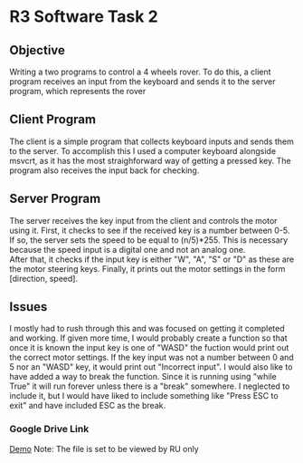 # R3 Software Task 2
## Objective
Writing a two programs to control a 4 wheels rover. To do this, a client program receives an input from the keyboard and sends it to the server program, which represents the rover

## Client Program
The client is a simple program that collects keyboard inputs and sends them to the server. To accomplish this I used a computer keyboard alongside msvcrt, as it has the most straighforward way of getting a pressed key.
The program also receives the input back for checking.

## Server Program
The server receives the key input from the client and controls the motor using it. First, it checks to see if the received key is a number between 0-5. If so, the server sets the speed to be equal to (n/5)*255. This is necessary because the speed input is a digital one and not an analog one. <br />
After that, it checks if the input key is either "W", "A", "S" or "D" as these are the motor steering keys. Finally, it prints out the motor settings in the form [direction, speed].

## Issues
I mostly had to rush through this and was focused on getting it completed and working. If given more time, I would probably create a function so that once it is known the input key is one of "WASD" the fuction would print out the correct motor settings. If the key input was not a number between 0 and 5 nor an "WASD" key, it would print out "Incorrect input". I would also like to have added a way to break the function. Since it is running using "while True" it will run forever unless there is a "break" somewhere. I neglected to include it, but I would have liked to include something like "Press ESC to exit" and have included ESC as the break.

### Google Drive Link
[Demo](https://drive.google.com/file/d/1M30m0_GCuzqmRd64RQTa4mriSB1dLkuW/view?usp=sharing)
Note: The file is set to be viewed by RU only